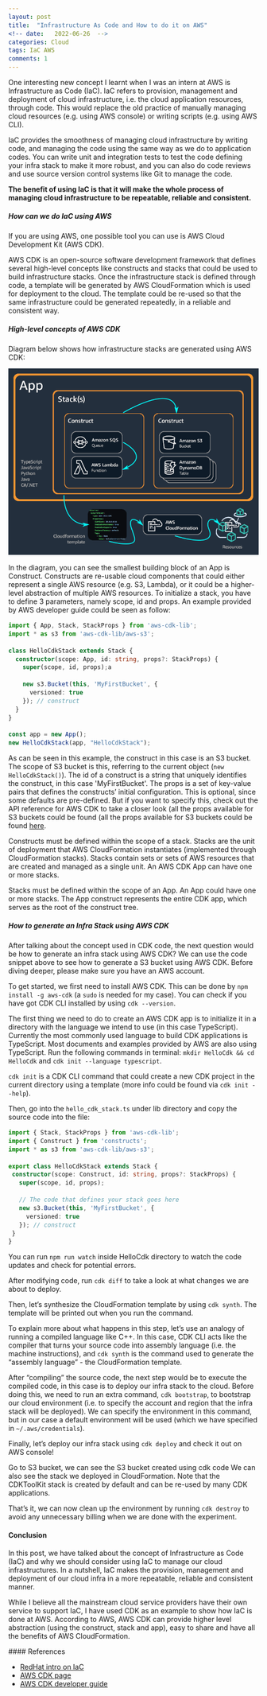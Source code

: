 ```yaml
---
layout: post
title:  "Infrastructure As Code and How to do it on AWS"
<!-- date:   2022-06-26  -->
categories: Cloud
tags: IaC AWS 
comments: 1
---
```

<p> 
One interesting new concept I learnt when I was an intern at AWS is Infrastructure as Code (IaC). 
IaC refers to provision, management and deployment of cloud infrastructure, i.e. the cloud application resources, through code. 
This would replace the old practice of manually managing cloud resources (e.g. using AWS console) or writing scripts (e.g. using AWS CLI).
</p>
<p>
IaC provides the smoothness of managing cloud infrastructure by writing code, and managing the code using the same way as we do to application codes. 
You can write unit and integration tests to test the code defining your infra stack to make it more robust, and you can also do code reviews and use source version control systems like Git to manage the code.
</p>
<p> 
<b>The benefit of using IaC is that it will make the whole process of managing cloud infrastructure to be repeatable, reliable and consistent.</b>
</p>

##### How can we do IaC using AWS

<p> 
If you are using AWS, one possible tool you can use is AWS Cloud Development Kit (AWS CDK).  
</p>

<p> 
AWS CDK is an open-source software development framework that defines several high-level concepts like constructs and stacks that could be used to build infrastructure stacks. Once the infrastructure stack is defined through code, a template will be generated by AWS CloudFormation which is used for deployment to the cloud. The template could be re-used so that the same infrastructure could be generated repeatedly, in a reliable and consistent way.
</p>

##### High-level concepts of AWS CDK
<p>
Diagram below shows how infrastructure stacks are generated using AWS CDK:  
</p>

![High-level concepts in AWS CDK](/assets/images/AppStacks.png)

<p>
  In the diagram, you can see the smallest building block of an App is Construct. Constructs are re-usable cloud components that could either represent a single AWS resource (e.g. S3, Lambda), or it could be a higher-level abstraction of multiple AWS resources. To initialize a stack, you have to define 3 parameters, namely scope, id and props. An example provided by AWS developer guide could be seen as follow:
</p>

```TypeScript
import { App, Stack, StackProps } from 'aws-cdk-lib';
import * as s3 from 'aws-cdk-lib/aws-s3';

class HelloCdkStack extends Stack {
  constructor(scope: App, id: string, props?: StackProps) {
    super(scope, id, props);a

    new s3.Bucket(this, 'MyFirstBucket', {
      versioned: true
    }); // construct
  }
}

const app = new App();
new HelloCdkStack(app, "HelloCdkStack");
```

As can be seen in this example, the construct in this case is an S3 bucket. 
The scope of S3 bucket is this, referring to the current object (<code>new HelloCdkStack()</code>). 
The id of a construct is a string that uniquely identifies the construct, in this case 'MyFirstBucket'. 
The props is a set of key-value pairs that defines the constructs’ initial configuration. 
This is optional, since some defaults are pre-defined. But if you want to specify this, check out the API reference for AWS CDK to take a closer look (all the props available for S3 buckets could be found (all the props available for S3 buckets could be found [here](https://docs.aws.amazon.com/cdk/api/v1/docs/@aws-cdk_aws-s3.Bucket.html#construct-props). 
  
  
<p>
Constructs must be defined within the scope of a stack. Stacks are the unit of deployment that AWS CloudFormation instantiates (implemented through CloudFormation stacks). Stacks contain sets or sets of AWS resources that are created and managed as a single unit. An AWS CDK App can have one or more stacks.  
</p>
<p>
Stacks must be defined within the scope of an App. An App could have one or more stacks. The App construct represents the entire CDK app, which serves as the root of the construct tree.  
</p>

##### How to generate an Infra Stack using AWS CDK
<p>
 After talking about the concept used in CDK code, the next question would be how to generate an infra stack using AWS CDK? We can use the code snippet above to see how to generate a S3 bucket using AWS CDK. Before diving deeper, please make sure you have an AWS account. 
</p>
<p>
 To get started, we first need to install AWS CDK. This can be done by <code>npm install -g aws-cdk</code> (a <code>sudo</code> is needed for my case). 
  You can check if you have got CDK CLI installed by using <code>cdk --version</code>.
</p>
<p>
 The first thing we need to do to create an AWS CDK app is to initialize it in a directory with the language we intend to use (in this case TypeScript). Currently the most commonly used language to build CDK applications is TypeScript. Most documents and examples provided by AWS are also using TypeScript.
 Run the following commands in terminal: <code>mkdir HelloCdk && cd HelloCdk</code> and <code>cdk init --language typescript</code>.
</p>
<p>
 <code>cdk init</code> is a CDK CLI command that could create a new CDK project in the current directory using a template (more info could be found via <code>cdk init --help</code>). 
 </p>
 <p>
 Then, go into the <code>hello_cdk_stack.ts</code> under lib directory and copy the source code into the file:
  </p>
  
 
 ```TypeScript
import { Stack, StackProps } from 'aws-cdk-lib';
import { Construct } from 'constructs';
import * as s3 from 'aws-cdk-lib/aws-s3';

export class HelloCdkStack extends Stack {
  constructor(scope: Construct, id: string, props?: StackProps) {
    super(scope, id, props);

    // The code that defines your stack goes here
    new s3.Bucket(this, 'MyFirstBucket', {
      versioned: true
    }); // construct
  }
} 
 ```

<p>
  You can run <code>npm run watch</code> inside HelloCdk directory to watch the code updates and check for potential errors.  
</p>
<p>
 After modifying code, run <code>cdk diff</code> to take a look at what changes we are about to deploy. 
</p>
<p>
  Then, let’s synthesize the CloudFormation template by using <code>cdk synth</code>. The template will be printed out when you run the command.
 </p>
 <p>
 To explain more about what happens in this step, let’s use an analogy of running a compiled language like C++. In this case, CDK CLI acts like the compiler that turns your source code into assembly language (i.e. the machine instructions), and <code>cdk synth</code> is the command used to generate the “assembly language” - the CloudFormation template.
</p>
<p>
  After “compiling” the source code, the next step would be to execute the compiled code, in this case is to deploy our infra stack to the cloud. Before doing this, we need to run an extra command, <code>cdk bootstrap</code>, to bootstrap our cloud environment (i.e. to specify the account and region that the infra stack will be deployed). We can specify the environment in this command, but in our case a default environment will be used (which we have specified in <code>~/.aws/credentials</code>).
</p>
<p>
  Finally, let’s deploy our infra stack using <code>cdk deploy</code> and check it out on AWS console!
 </p>
 <p>
 Go to S3 bucket, we can see the S3 bucket created using cdk code
 We can also see the stack we deployed in CloudFormation. Note that the CDKToolKit stack is created by default and can be re-used by many CDK applications.
 </p>

<p>
 That’s it, we can now clean up the environment by running <code>cdk destroy</code> to avoid any unnecessary billing when we are done with the experiment. 
 </p>
  

#### Conclusion
<p>
 In this post, we have talked about the concept of Infrastructure as Code (IaC) and why we should consider using IaC to manage our cloud infrastructures. In a nutshell, IaC makes the provision, management and deployment of our cloud infra in a more repeatable, reliable and consistent manner.
</p>
<p>
 While I believe all the mainstream cloud service providers have their own service to support IaC, I have used CDK as an example to show how IaC is done at AWS. According to AWS, AWS CDK can provide higher level abstraction (using the construct, stack and app), easy to share and have all the benefits of AWS CloudFormation. 
</p>
#### References

- [RedHat intro on IaC](https://www.redhat.com/en/topics/automation/what-is-infrastructure-as-code-iac)
- [AWS CDK page](https://aws.amazon.com/cdk/)
- [AWS CDK developer guide](https://docs.aws.amazon.com/cdk/v2/guide/home.html)
